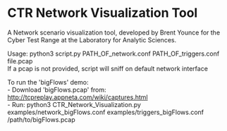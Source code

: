 # CTR Network Visualization Tool

A Network scenario visualization tool, developed by Brent Younce for
the Cyber Test Range at the Laboratory for Analytic Sciences.

Usage: python3 script.py PATH_OF_network.conf PATH_OF_triggers.conf file.pcap<br />
If a pcap is not provided, script will sniff on default network interface

To run the 'bigFlows' demo:<br />
	- Download 'bigFlows.pcap' from: http://tcpreplay.appneta.com/wiki/captures.html<br />
	- Run: python3 CTR_Network_Visualization.py examples/network_bigFlows.conf examples/triggers_bigFlows.conf /path/to/bigFlows.pcap


